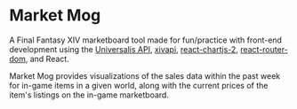 # Market Mog

A Final Fantasy XIV marketboard tool made for fun/practice with front-end development using the [Universalis API](https://universalis.app/docs/index.html), [xivapi](https://xivapi.com/), [react-chartjs-2](https://github.com/reactchartjs/react-chartjs-2), [react-router-dom](https://github.com/remix-run/react-router), and React.

Market Mog provides visualizations of the sales data within the past week for in-game items in a given world, along with the current prices of the item's listings on the in-game marketboard.
